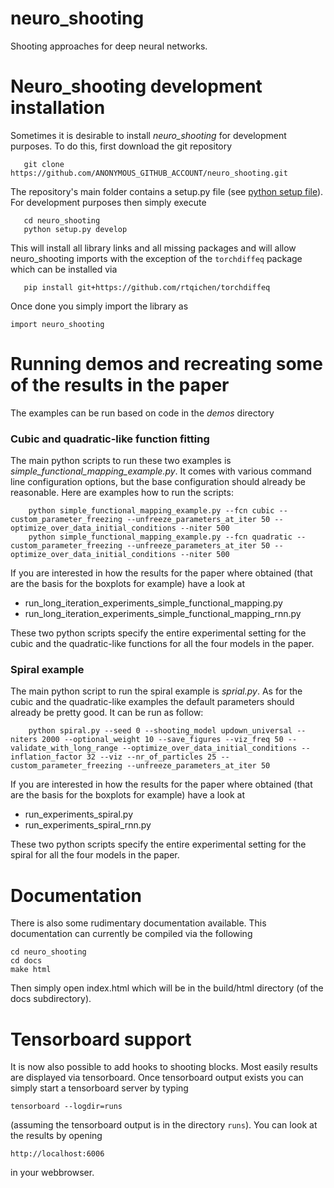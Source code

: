 # neuro_shooting
Shooting approaches for deep neural networks.

# Neuro_shooting development installation

Sometimes it is desirable to install *neuro_shooting* for development purposes. To do this, first download the git repository

```
   git clone https://github.com/ANONYMOUS_GITHUB_ACCOUNT/neuro_shooting.git
```

The repository's main folder contains a setup.py file (see [python setup file](https://github.com/kennethreitz/setup.py "python setup file")). For development purposes then simply execute

```
   cd neuro_shooting
   python setup.py develop
```

This will install all library links and all missing packages and will allow neuro_shooting imports with the exception of the `torchdiffeq` package which can be installed via

```
   pip install git+https://github.com/rtqichen/torchdiffeq
```

Once done you simply import the library as

```
import neuro_shooting
```

# Running demos and recreating some of the results in the paper

The examples can be run based on code in the *demos* directory

### Cubic and quadratic-like function fitting

The main python scripts to run these two examples is *simple_functional_mapping_example.py*. It comes with various command 
line configuration options, but the base configuration should already be reasonable. Here are examples how to run the scripts:

```
    python simple_functional_mapping_example.py --fcn cubic --custom_parameter_freezing --unfreeze_parameters_at_iter 50 --optimize_over_data_initial_conditions --niter 500
    python simple_functional_mapping_example.py --fcn quadratic --custom_parameter_freezing --unfreeze_parameters_at_iter 50 --optimize_over_data_initial_conditions --niter 500
``` 

If you are interested in how the results for the paper where obtained (that are the basis for the boxplots for example) have a look
at
- run_long_iteration_experiments_simple_functional_mapping.py
- run_long_iteration_experiments_simple_functional_mapping_rnn.py

These two python scripts specify the entire experimental setting for the cubic and the quadratic-like functions for 
all the four models in the paper.

### Spiral example

The main python script to run the spiral example is *sprial.py*. As for the cubic and the quadratic-like
examples the default parameters should already be pretty good. It can be run as follow:
```
    python spiral.py --seed 0 --shooting_model updown_universal --niters 2000 --optional_weight 10 --save_figures --viz_freq 50 --validate_with_long_range --optimize_over_data_initial_conditions --inflation_factor 32 --viz --nr_of_particles 25 --custom_parameter_freezing --unfreeze_parameters_at_iter 50
```

If you are interested in how the results for the paper where obtained (that are the basis for the boxplots for example) have a look
at

- run_experiments_spiral.py
- run_experiments_spiral_rnn.py
 
These two python scripts specify the entire experimental setting for the spiral for all the four models in the paper.

# Documentation

There is also some rudimentary documentation available. This documentation can currently be compiled via the following

```
cd neuro_shooting
cd docs
make html
```

Then simply open index.html which will be in the build/html directory (of the docs subdirectory).

# Tensorboard support

It is now also possible to add hooks to shooting blocks. Most easily results are displayed via tensorboard. Once tensorboard output exists you can simply start a tensorboard server by typing

```
tensorboard --logdir=runs
```

(assuming the tensorboard output is in the directory `runs`).
You can look at the results by opening

```
http://localhost:6006
```

in your webbrowser.
